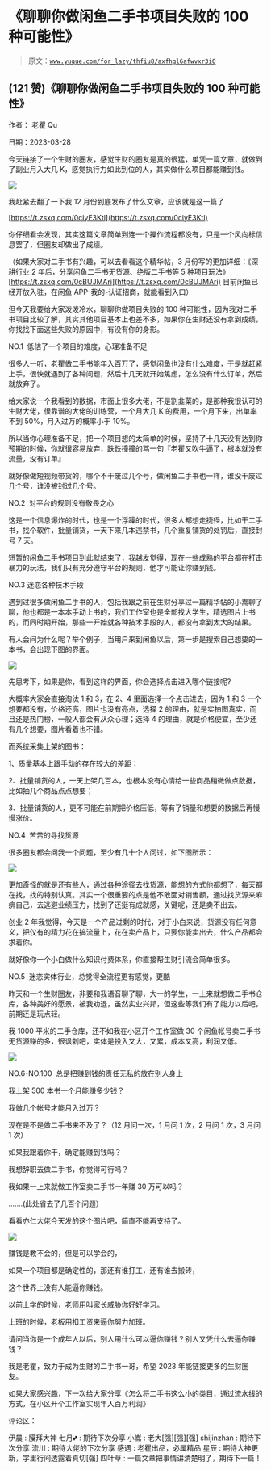 # 《聊聊你做闲鱼二手书项目失败的 100 种可能性》

> 原文：[`www.yuque.com/for_lazy/thfiu8/axfhgl6afwvxr3i0`](https://www.yuque.com/for_lazy/thfiu8/axfhgl6afwvxr3i0)



## (121 赞)《聊聊你做闲鱼二手书项目失败的 100 种可能性》 

作者： 老瞿 Qu 

日期：2023-03-28 

今天链接了一个生财的圈友，感觉生财的圈友是真的很猛，单凭一篇文章，就做到了副业月入大几 K，感觉执行力如此到位的人，其实做什么项目都能赚到钱。 

![](img/e4329bd5194cbe3a59b8e7df270265cb.png) 

我赶紧去翻了一下我 12 月份到底发布了什么文章，应该就是这一篇了 

[https://t.zsxq.com/0ciyE3Ktl](https://t.zsxq.com/0ciyE3Ktl) 

你仔细看会发现，其实这篇文章简单到连一个操作流程都没有，只是一个风向标信息罢了，但圈友却做出了成绩。 

（如果大家对二手书有兴趣，可以去看看这个精华帖，3 月份写的更加详细：《深耕行业 2 年后，分享闲鱼二手书无货源、绝版二手书等 5 种项目玩法》[https://t.zsxq.com/0cBUJMAri](https://t.zsxq.com/0cBUJMAri) 目前闲鱼已经开放入驻，在闲鱼 APP-我的-认证招商，就能看到入口） 

但今天我要给大家泼泼冷水，聊聊你做项目失败的 100 种可能性，因为我对二手书项目比较了解，其实其他项目基本上也差不多，如果你在生财还没有拿到成绩，你找找下面这些失败的原因中，有没有你的身影。 

NO.1  低估了一个项目的难度，心理准备不足 

很多人一听，老瞿做二手书能年入百万了，感觉闲鱼也没有什么难度，于是就赶紧上手，很快就遇到了各种问题，然后十几天就开始焦虑，怎么没有什么订单，然后就放弃了。 

给大家说一个我看到的数据，市面上很多大佬，不是割韭菜的，是那种我很认可的生财大佬，很靠谱的大佬的训练营，一个月大几 K 的费用，一个月下来，出单率不到 50%，月入过万的概率小于 10%。 

所以当你心理准备不足，把一个项目想的太简单的时候，坚持了十几天没有达到你预期的时候，你就很容易放弃，跌跌撞撞的骂一句『老瞿又吹牛逼了，根本就没有流量，没有订单』 

就好像做短视频带货的，哪个不干废过几个号，做闲鱼二手书也一样，谁没干废过几个号，谁没被封过几个号。 

NO.2  对平台的规则没有敬畏之心 

这是一个信息爆炸的时代，也是一个浮躁的时代，很多人都想走捷径，比如干二手书，找个软件，批量铺货，一天下来几本违禁书，几个重复铺货的处罚后，直接封号 7 天。 

短暂的闲鱼二手书项目到此就结束了，我越发觉得，现在一些成熟的平台都在打击暴力的玩法，我们只有充分遵守平台的规则，他才可能让你赚到钱。 

NO.3 迷恋各种技术手段 

遇到过很多做闲鱼二手书的人，包括我跟之前在生财分享过一篇精华帖的小嵩聊了聊，他也都是一本本手动上书的，我们工作室也是全部找大学生，精选图片上书的，而同时期开始，那些一开始就各种技术手段的人，都没有拿到太大的结果。 

有人会问为什么呢？举个例子，当用户来到闲鱼以后，第一步是搜索自己想要的一本书，会出现下图的界面。 

![](img/44afaab4fd26f909a28a90843657c6cc.png) 

先思考下，如果是你，看到这样的界面，你会选择点击进入哪个链接呢? 

大概率大家会直接淘汰 1 和 3，在 2、4 里面选择一个点击进去，因为 1 和 3 一个想要都没有，价格还高，图片也没有亮点，选择 2 的理由，就是实拍图真实，而且还是热门榜，一般人都会有从众心理；选择 4 的理由，就是价格便宜，至少还有几个想要，图片看着也不错。 

而系统采集上架的图书： 

1、质量基本上跟手动的存在较大的差距； 

2、批量铺货的人，一天上架几百本，也根本没有心情给一些商品稍微做点数据，比如抽几个商品点点想要； 

3、批量铺货的人，更不可能在前期把价格压低，等有了销量和想要的数据后再慢慢涨价。 

NO.4  苦苦的寻找货源 

很多圈友都会问我一个问题，至少有几十个人问过，如下图所示： 

![](img/822bf659fdbde0f5e64e14121924b839.png) 

更加奇怪的就是还有些人，通过各种途径去找货源，能想的方式他都想了，每天都在找，找的特别认真。其实一个很重要的点是他不敢面对销售额，通过找货源来麻痹自己，去逃避业绩压力，找到了还挺有成就感，关键呢，还是卖不出去。 

创业 2 年我觉得，今天是一个产品过剩的时代，对于小白来说，货源没有任何意义，把仅有的精力花在搞流量上，花在卖产品上，只要你能卖出去，什么产品都会求着你。 

就好像你一个小白做什么知识付费体系，你直接帮生财引流会简单很多。 

NO.5  迷恋实体行业，总觉得全流程更有感觉，更酷 

昨天和一个生财圈友，非要和我语音聊了聊，大一的学生，一上来就想做二手书仓库，各种美好的愿景，被我劝退，虽然实业兴邦，但这些等我们有了能力以后吧，前期还是玩点轻。 

我 1000 平米的二手仓库，还不如我在小区开个工作室做 30 个闲鱼帐号卖二手书无货源赚的多，很讽刺吧，实体是投入又大，又累，成本又高，利润又低。 

![](img/a26a91ac84ba32cde14c0b52a335672f.png) 

NO.6-NO.100  总是把赚到钱的责任无私的放在别人身上 

我上架 500 本书一个月能赚多少钱？ 

我做几个帐号才能月入过万？ 

现在是不是做二手书来不及了？（12 月问一次，1 月问 1 次，2 月问 1 次，3 月问 1 次） 

如果我跟着你干，确定能赚到钱吗？ 

我想辞职去做二手书，你觉得可行吗？ 

我如果一上来就做工作室卖二手书一年赚 30 万可以吗？ 

.......(此处省去了几百个问题） 

看看亦仁大佬今天发的这个图片吧，简直不能再支持了。 

![](img/e7fdca4cb19dc9906ee5c9d10edfc73e.png) 

赚钱是教不会的，但是可以学会的， 

如果一个项目都是确定性的，那还有谁打工，还有谁去搬砖， 

这个世界上没有人能逼你赚钱。 

以前上学的时候，老师用叫家长威胁你好好学习。 

上班的时候，老板用扣工资来逼你努力加班。 

请问当你是一个成年人以后，别人用什么可以逼你赚钱？别人又凭什么去逼你赚钱？ 

我是老瞿，致力于成为生财的二手书一哥，希望 2023 年能链接更多的生财圈友。 

如果大家感兴趣，下一次给大家分享《怎么将二手书这么小的类目，通过流水线的方式，在小区开个工作室实现年入百万利润》 

评论区： 

伊晨 : 膜拜大神 七月💕 : 期待下次分享 小嵩 : 老大[强][强][强] shijinzhan : 期待下次分享 流川 : 期待大佬的下次分享 感遇 : 老瞿出品，必属精品 星辰 : 期待大神更新，字里行间透露着真切[强] 四叶草 : 一篇文章把事情讲清楚明了，期待下一篇！